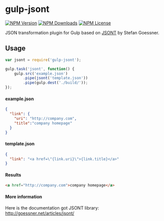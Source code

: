 # gulp-jsont

  [![NPM Version][npm-image]][npm-url]
  [![NPM Downloads][downloads-image]][downloads-url]
  [![NPM License][license-image]][license-url]
  
JSON transformation plugin for Gulp based on [JSONT](http://goessner.net/articles/jsont/) by Stefan Goessner.

## Usage

```js
var jsont = require('gulp-jsont');

gulp.task('jsont', function() {
    gulp.src('example.json')
        .pipe(jsont('template.json'))
        .pipe(gulp.dest('./build/'));
});
```

#### example.json

```json
{
  "link": {
    "uri": "http://company.com",
    "title":"company homepage"
  }
}
```

#### template.json

```json
{
  "link": "<a href=\"{link.uri}\">{link.title}</a>"
}
```

#### Results

```html
<a href="http://company.com">company homepage</a>
```

#### More information

Here is the documentation got JSONT library: http://goessner.net/articles/jsont/


[npm-image]: https://img.shields.io/npm/v/gulp-jsont.svg
[npm-url]: https://npmjs.org/package/gulp-jsont
[downloads-image]: https://img.shields.io/npm/dm/gulp-jsont.svg
[downloads-url]: https://npmjs.org/package/gulp-jsont
[license-image]: https://img.shields.io/npm/l/gulp-jsont.svg
[license-url]: https://npmjs.org/package/gulp-jsont
